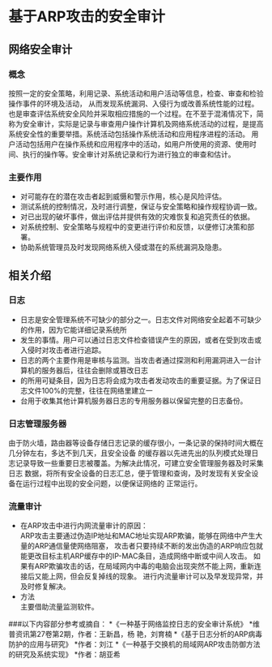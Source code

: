 # 基于ARP攻击的安全审计
## 网络安全审计
### 概念
按照一定的安全策略，利用记录、系统活动和用户活动等信息，检查、审查和检验操作事件的环境及活动，
从而发现系统漏洞、入侵行为或改善系统性能的过程。也是审查评估系统安全风险并采取相应措施的一个过程。在不至于混淆情况下，简称为安全审计，实际是记录与审查用户操作计算机及网络系统活动的过程，是提高系统安全性的重要举措。系统活动包括操作系统活动和应用程序进程的活动。
用户活动包括用户在操作系统和应用程序中的活动，如用户所使用的资源、使用时间、执行的操作等。安全审计对系统记录和行为进行独立的审查和估计。
### 主要作用
* 对可能存在的潜在攻击者起到威慑和警示作用，核心是风险评估。
* 测试系统的控制情况，及时进行调整，保证与安全策略和操作规程协调一致。
* 对已出现的破坏事件，做出评估并提供有效的灾难恢复和追究责任的依据。
* 对系统控制、安全策略与规程中的变更进行评价和反馈，以便修订决策和部署。
* 协助系统管理员及时发现网络系统入侵或潜在的系统漏洞及隐患。

## 相关介绍
### 日志
* 日志是安全管理系统不可缺少的部分之一。日志文件对网络安全起着不可缺少的作用，因为它能详细记录系统所
* 发生的事情。用户可以通过日志文件检查错误产生的原因，或者在受到攻击或入侵时对攻击者进行追踪。
* 日志的两个主要作用是审核与监测。当攻击者通过探测和利用漏洞进入一台计算机的服务器后，往往会删除或篡改日志
* 的所用可疑条目，因为日志将会成为攻击者发动攻击的重要证据。为了保证日志文件100%的完整，往往在网络里建立一
* 台用于收集其他计算机服务器日志的专用服务器以保留完整的日志备份。

### 日志管理服务器  
由于防火墙，路由器等设备存储日志记录的缓存很小，一条记录的保持时间大概在几分钟左右，多达不到几天，且安全设备
的缓存器以先进先出的队列模式处理日志记录导致一些重要日志被覆盖。为解决此情况，可建立安全管理服务器及时采集日志
数据，将所有安全设备的日志汇总，便于管理和查询，及时发现有关安全设备在运行过程中出现的安全问题，以便保证网络的
正常运行。
### 流量审计
* 在ARP攻击中进行内网流量审计的原因：  
ARP攻击主要通过伪造IP地址和MAC地址实现ARP欺骗，能够在网络中产生大量的ARP通信量使网络阻塞，
攻击者只要持续不断的发出伪造的ARP响应包就能更改目标主机ARP缓存中的IP-MAC条目，造成网络中断或中间人攻击。
如果有ARP欺骗攻击的话，在局域网内中毒的电脑会出现突然不能上网，重新连接后又能上网，但会反复掉线的现象。
进行内流量审计可以及早发现异常，并及时修复解决。
* 方法  
主要借助流量监测软件。



###以下内容部分参考或摘自：
*《一种基于网络监控日志的安全审计系统》
*维普资讯第27卷第2期，作者：王新昌，杨 艳，刘育楠 
*《基于日志分析的ARP病毒防护的应用与研究》
*作者：刘江
*《一种基于交换机的局域网ARP攻击防御方法的研究及系统实现》
*作者：胡亚希


 
 














